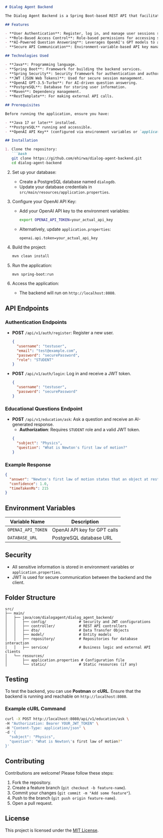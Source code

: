 ```markdown
# Dialog Agent Backend

The Dialog Agent Backend is a Spring Boot-based REST API that facilitates AI-driven interactions using OpenAI's GPT models. The backend supports multiple user roles (e.g., STUDENT, ENTERTAINER, GENERAL) with secured authentication and authorization using JSON Web Tokens (JWT).

## Features

- **User Authentication**: Register, log in, and manage user sessions securely with JWT.
- **Role-Based Access Control**: Role-based permissions for accessing specific endpoints.
- **AI-Powered Question Answering**: Leverages OpenAI's GPT models to answer educational questions dynamically.
- **Secure API Communication**: Environment-variable-based API key management with Spring Security for endpoint protection.

## Technologies Used

- **Java**: Programming language.
- **Spring Boot**: Framework for building the backend services.
- **Spring Security**: Security framework for authentication and authorization.
- **JWT (JSON Web Tokens)**: Used for secure session management.
- **OpenAI GPT-3.5-Turbo**: For AI-driven question answering.
- **PostgreSQL**: Database for storing user information.
- **Maven**: Dependency management.
- **RestTemplate**: For making external API calls.

## Prerequisites

Before running the application, ensure you have:

- **Java 17 or later** installed.
- **PostgreSQL** running and accessible.
- **OpenAI API Key** (configured via environment variables or `application.properties`).

## Installation

1. Clone the repository:
   ```bash
   git clone https://github.com/ehirwa/dialog-agent-backend.git
   cd dialog-agent-backend
   ```

2. Set up your database:
   - Create a PostgreSQL database named `dialogdb`.
   - Update your database credentials in `src/main/resources/application.properties`.

3. Configure your OpenAI API Key:
   - Add your OpenAI API key to the environment variables:
     ```bash
     export OPENAI_API_TOKEN=your_actual_api_key
     ```
   - Alternatively, update `application.properties`:
     ```properties
     openai.api.token=your_actual_api_key
     ```

4. Build the project:
   ```bash
   mvn clean install
   ```

5. Run the application:
   ```bash
   mvn spring-boot:run
   ```

6. Access the application:
   - The backend will run on `http://localhost:8080`.

## API Endpoints

### Authentication Endpoints

- **POST** `/api/v1/auth/register`: Register a new user.
  ```json
  {
    "username": "testuser",
    "email": "test@example.com",
    "password": "securePassword",
    "role": "STUDENT"
  }
  ```

- **POST** `/api/v1/auth/login`: Log in and receive a JWT token.
  ```json
  {
    "username": "testuser",
    "password": "securePassword"
  }
  ```

### Educational Questions Endpoint

- **POST** `/api/v1/education/ask`: Ask a question and receive an AI-generated response.
  - **Authorization**: Requires `STUDENT` role and a valid JWT token.
  ```json
  {
    "subject": "Physics",
    "question": "What is Newton's first law of motion?"
  }
  ```

### Example Response
```json
{
  "answer": "Newton's first law of motion states that an object at rest stays at rest and an object in motion stays in motion unless acted upon by an external force.",
  "confidence": 1.0,
  "timeTakenMs": 215
}
```

## Environment Variables

| Variable Name      | Description                  |
|--------------------|------------------------------|
| `OPENAI_API_TOKEN` | OpenAI API key for GPT calls |
| `DATABASE_URL`     | PostgreSQL database URL      |

## Security

- All sensitive information is stored in environment variables or `application.properties`.
- JWT is used for secure communication between the backend and the client.

## Folder Structure

```
src/
├── main/
│   ├── java/com/dialogagent/dialog_agent_backend/
│   │   ├── config/               # Security and JWT configurations
│   │   ├── controller/           # REST API controllers
│   │   ├── dto/                  # Data Transfer Objects
│   │   ├── model/                # Entity models
│   │   ├── repository/           # Repositories for database interaction
│   │   ├── service/              # Business logic and external API clients
│   └── resources/
│       ├── application.properties # Configuration file
│       └── static/               # Static resources (if any)
```

## Testing

To test the backend, you can use **Postman** or **cURL**. Ensure that the backend is running and reachable on `http://localhost:8080`.

### Example cURL Command
```bash
curl -X POST http://localhost:8080/api/v1/education/ask \
-H "Authorization: Bearer YOUR_JWT_TOKEN" \
-H "Content-Type: application/json" \
-d '{
  "subject": "Physics",
  "question": "What is Newton\'s first law of motion?"
}'
```

## Contributing

Contributions are welcome! Please follow these steps:

1. Fork the repository.
2. Create a feature branch (`git checkout -b feature-name`).
3. Commit your changes (`git commit -m "Add some feature"`).
4. Push to the branch (`git push origin feature-name`).
5. Open a pull request.

## License

This project is licensed under the [MIT License](LICENSE).
```

